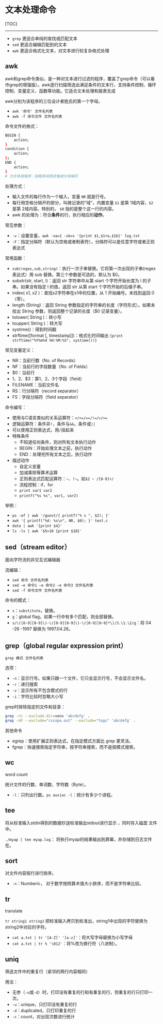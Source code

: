 # 文本处理命令

[TOC]

<!-- toc -->

---

-  `grep` 更适合单纯的查找或匹配文本
-  `sed` 更适合编辑匹配到的文本
-  `awk` 更适合格式化文本，对文本进行较复杂格式处理

## awk

awk和grep命令类似，是一种对文本进行过滤的程序，覆盖了grep命令（可以看作grep的增强版）。awk逐行扫描筛选出满足条件的文本行，支持条件控制、循环控制、变量定义、函数等功能。它适合文本处理和报表生成

awk分别为该程序的三位设计者姓氏的第一个字母。

- `awk '命令' 文件名列表`
- `awk -f 命令文件 文件名列表`

命令文件的格式：

```bash
BEGIN {
    action;
}
condition {
    action;
};
END {
    action;
}
# 允许多段程序：段程序间用空格或分号隔开
```

处理方式：

* 输入文件的每行作为一个输入，变量 `NR` 就是行号。
* 每行用空格分隔开的部分，叫做记录的“域”，内置变量 `$1` 是第 1域内容，`$2` 是第 2域内容。特别的， `$0` 指的是整个这一行的内容。
* awk 的处理为：符合**条件**的行，执行相应的**动作**。

常见参数：

* `-v`：设置变量，`awk -va=1 -vb=s '{print $1,$1+a,$1b}' log.txt`
* `-F`：指定分隔符（默认为空格或者制表符），分隔符可以是任意字符或者正则表达式

常用函数：

* `sub(regex,sub,string)`：执行一次子串替换。它将第一次出现的子串(regex表达式）用 sub 替换。第三个参数是可选的，默认为 $0。
* substr(str, start, l)：返回 str 字符串中从第 start 个字符开始长度为 l 的子串。如果没有指定 l 的值，返回 str 从第 start 个字符开始的后缀子串。
* index( s1, s2 )：查找s2字符串在s1中的位置，从 1 开始编号。未找到返回 0（零）。
* length (String)：返回 String 参数指定的字符串的长度（字符形式）。如果未给出 String 参数，则返回整个记录的长度（$0 记录变量）。
* tolower( String )：转小写
* toupper( String )：转大写
* systime()：得到时间戳
* strftime([format [, timestamp]])：格式化时间输出 `{print strftime("%Y%m%d %H:%M:%S", systime())}`

常见变量定义：

* NR：当前行数（No. of Records）
* NF：当前行的字段数量（No. of Fields）
* $0：当前行
* $1、$2、$3：第1、2、3个字段（field）
* FILENAME：当前文件名
* RS：行分隔符（record separator）
* FS：字段分隔符（field separator）

命令编写：

* 使用与C语言类似的关系运算符：`</<=/==/!=/>/>=`
* 逻辑运算符：条件非`!`，条件与`&&`，条件或`||`
* 可以使用正则表达式，用`/`括起来
* 特殊条件
  * 不知道任何条件，则对所有文本执行动作
  * BEGIN：开始处理文本之前，执行动作
  * END：处理完所有文本之后，执行动作
* 描述动作
  * 自定义变量
  * 加减乘除等算术运算
  * 正则表达式匹配运算符：`~`、`!~`。如`$2 ~ /[0-9]+/`
  * 流程控制：if、for
  * `print var1 var2`
  * `printf("%s %s", var1, var2)`

举例：

* `ps -ef | awk '/guest/{ printf("% s ", $2); }'`
* `awk '{ printf("%d: %s\n", NR, $0); }' test.c`
* `date | awk '{print $4}'`
* `ls -ls | awk '$5>10 {print $10}'`



## sed（stream editor）

面向字符流的非交互式编辑器

流编辑：

* `sed 命令 文件名列表`
* `sed –e 命令1 –e 命令2 –e 命令3 文件名列表`
* `sed -f 命令文件 文件名列表`

命令的模式：

* `s`：`substitute`，替换。
* `g`：global flag，如果一行中有多个匹配，则全部替换。
* `s/\([0-9][0-9]\)-\([0-9][0-9]\)-\([0-9][0-9]*\)/3.\1.\2/g`：将 04 -26 -1997 替换为 1997.04.26。



## grep（global regular expression print）



`grep 模式 文件名列表`

选项：

* `-n`：显示行号。如果只跟一个文件，它只会显示行号，不会显示文件名。
* `-r`：递归搜索
* `-v`：显示所有不包含模式的行
* `-i`：字符比较时忽略大小写

grep时排除指定的文件和目录：

```bash
grep -rn --exclude-dir=venv 'abcdefg' .
grep -nR --exclude="cscope.out" --exclude="tags" 'abcdefg' .
```

其他命令

* egrep：使用扩展正则表达式，在指定模式方面比 grep 更灵活。
* fgrep：快速搜索指定字符串，按字符串搜索，而不是按模式搜索。

## wc

word count

统计文件的行数、单词数、字符数（Byte）。

* `-l`：只列出行数。`ps aux|wc -l`：统计有多少个进程。

## tee

将从标准输入stdin得到的数据抄送标准输出stdout进行显示 ，同时存入磁盘 文件中。

`./myap | tee myap.log`： 将执行myap的结果输出到屏幕，并存储到日志文件在。

## sort

对文件内容按行进行排序。

* `-n`：Numberic， 对于数字按照算术值大小排序，而不是字符串比较。

## tr

translate

`tr string1 string2`
把标准输入拷贝到标准出，string1中出现的字符替换为string2中对应的字符。

* `cat a.txt | tr '[A-Z]' '[a-z]'`：将大写字母替换为小写字母
* `cat a.txt | tr % '\012'`：将%改为换行符（八进制）。

## uniq

筛选文件中的重复行（紧邻的两行内容相同）

用法：

* 无参（`-u`或`-d`）时，打印没有重复的行和有重复的行，但重复的行只打印一次。
* `-u`：unique，只打印没有重复的行
* `-d`：duplicated，只打印重复的行
* `-c`：count，对出现次数进行统计



